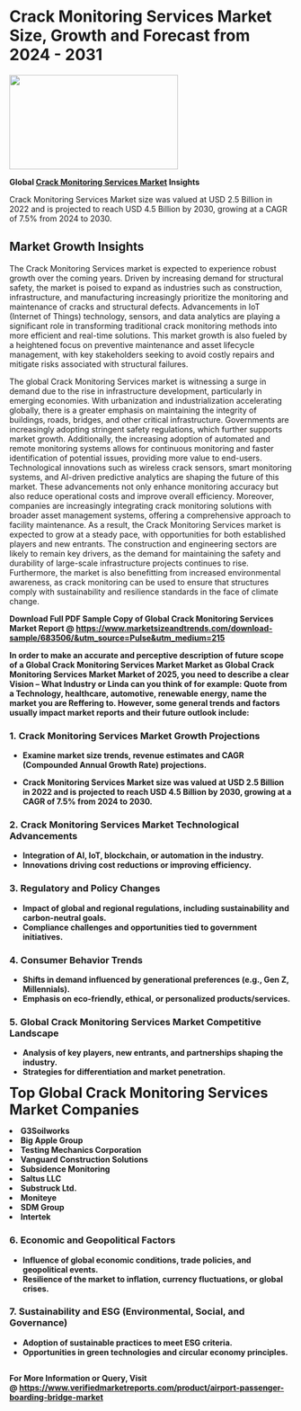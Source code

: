 <H1>Crack Monitoring Services Market Size, Growth and Forecast from 2024 - 2031</H1><img class="aligncenter size-medium wp-image-584254" src="https://thirdeyenews.in/wp-content/uploads/2024/09/Global-Market-Research-300x168.jpeg" alt="" width="300" height="168" /><p><strong>Global&nbsp;<a href="https://www.marketsizeandtrends.com/download-sample/683506/&amp;utm_source=Pulse&amp;utm_medium=215">Crack Monitoring Services Market</a> Insights</strong></p><p>Crack Monitoring Services Market size was valued at USD 2.5 Billion in 2022 and is projected to reach USD 4.5 Billion by 2030, growing at a CAGR of 7.5% from 2024 to 2030.</p><p><h2>Market Growth Insights</h2> <p>The Crack Monitoring Services market is expected to experience robust growth over the coming years. Driven by increasing demand for structural safety, the market is poised to expand as industries such as construction, infrastructure, and manufacturing increasingly prioritize the monitoring and maintenance of cracks and structural defects. Advancements in IoT (Internet of Things) technology, sensors, and data analytics are playing a significant role in transforming traditional crack monitoring methods into more efficient and real-time solutions. This market growth is also fueled by a heightened focus on preventive maintenance and asset lifecycle management, with key stakeholders seeking to avoid costly repairs and mitigate risks associated with structural failures.</p> <p><strong></strong></p> <p>The global Crack Monitoring Services market is witnessing a surge in demand due to the rise in infrastructure development, particularly in emerging economies. With urbanization and industrialization accelerating globally, there is a greater emphasis on maintaining the integrity of buildings, roads, bridges, and other critical infrastructure. Governments are increasingly adopting stringent safety regulations, which further supports market growth. Additionally, the increasing adoption of automated and remote monitoring systems allows for continuous monitoring and faster identification of potential issues, providing more value to end-users. Technological innovations such as wireless crack sensors, smart monitoring systems, and AI-driven predictive analytics are shaping the future of this market. These advancements not only enhance monitoring accuracy but also reduce operational costs and improve overall efficiency. Moreover, companies are increasingly integrating crack monitoring solutions with broader asset management systems, offering a comprehensive approach to facility maintenance. As a result, the Crack Monitoring Services market is expected to grow at a steady pace, with opportunities for both established players and new entrants. The construction and engineering sectors are likely to remain key drivers, as the demand for maintaining the safety and durability of large-scale infrastructure projects continues to rise. Furthermore, the market is also benefitting from increased environmental awareness, as crack monitoring can be used to ensure that structures comply with sustainability and resilience standards in the face of climate change. <p><strong></p><p><span class=""><strong>Download Full PDF Sample Copy of Global Crack Monitoring Services Market Report</strong> @ <a href="https://www.marketsizeandtrends.com/download-sample/683506/&amp;utm_source=Pulse&amp;utm_medium=215" target="_blank">https://www.marketsizeandtrends.com/download-sample/683506/&amp;utm_source=Pulse&amp;utm_medium=215</a></span></p><p>In order to make an accurate and perceptive description of future scope of a Global&nbsp;Crack Monitoring Services Market Market as Global&nbsp;Crack Monitoring Services Market Market of 2025, you need to describe a clear Vision &ndash; What Industry or Linda can you think of for example: Quote from a Technology, healthcare, automotive, renewable energy, name the market you are Reffering to. However, some general trends and factors usually impact market reports and their future outlook include:</p><h3>1.&nbsp;<strong>Crack Monitoring Services Market Growth Projections</strong></h3><ul><li>Examine market size trends, revenue estimates and CAGR (Compounded Annual Growth Rate) projections.</li><li><p>Crack Monitoring Services Market size was valued at USD 2.5 Billion in 2022 and is projected to reach USD 4.5 Billion by 2030, growing at a CAGR of 7.5% from 2024 to 2030.</p></li></ul><h3>2.&nbsp;<strong>Crack Monitoring Services Market Technological Advancements</strong></h3><ul><li>Integration of AI, IoT, blockchain, or automation in the industry.</li><li>Innovations driving cost reductions or improving efficiency.</li></ul><h3>3.&nbsp;<strong>Regulatory and Policy Changes</strong></h3><ul><li>Impact of global and regional regulations, including sustainability and carbon-neutral goals.</li><li>Compliance challenges and opportunities tied to government initiatives.</li></ul><h3>4.&nbsp;<strong>Consumer Behavior Trends</strong></h3><ul><li>Shifts in demand influenced by generational preferences (e.g., Gen Z, Millennials).</li><li>Emphasis on eco-friendly, ethical, or personalized products/services.</li></ul><h3>5.&nbsp;<strong>Global Crack Monitoring Services Market Competitive Landscape</strong></h3><ul><li>Analysis of key players, new entrants, and partnerships shaping the industry.</li><li>Strategies for differentiation and market penetration.</li></ul><p data-pm-slice="1 1 []"><span style="color: inherit; font-family: inherit; font-size: 25px;">Top Global Crack Monitoring Services Market Companies</span></p><div class="" data-test-id=""><p><li>G3Soilworks</li><li> Big Apple Group</li><li> Testing Mechanics Corporation</li><li> Vanguard Construction Solutions</li><li> Subsidence Monitoring</li><li> Saltus LLC</li><li> Substruck Ltd.</li><li> Moniteye</li><li> SDM Group</li><li> Intertek</li></p></div><h3>6.&nbsp;<strong>Economic and Geopolitical Factors</strong></h3><ul><li>Influence of global economic conditions, trade policies, and geopolitical events.</li><li>Resilience of the market to inflation, currency fluctuations, or global crises.</li></ul><h3>7.&nbsp;<strong>Sustainability and ESG (Environmental, Social, and Governance)</strong></h3><ul><li>Adoption of sustainable practices to meet ESG criteria.</li><li>Opportunities in green technologies and circular economy principles.</li></ul><h2><strong style="font-size: 14px;">For More Information or Query, Visit @&nbsp;</strong><a style="background-color: #ffffff; font-size: 14px;" href="https://www.marketsizeandtrends.com/report/crack-monitoring-services-market/" target="_blank">https://www.verifiedmarketreports.com/product/airport-passenger-boarding-bridge-market</a></h2>
